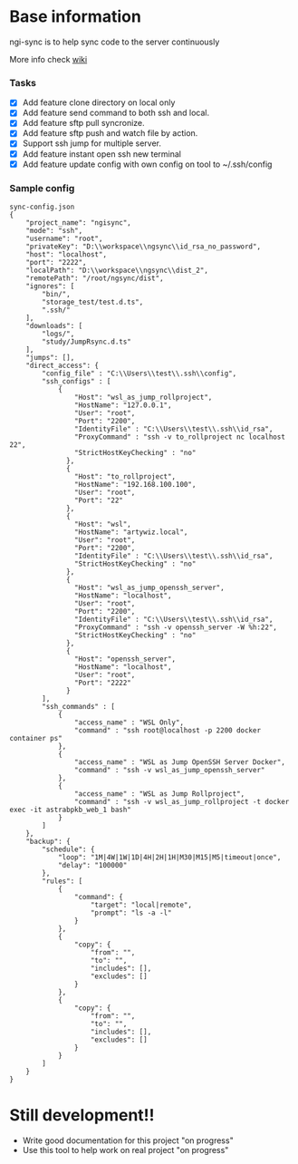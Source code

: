 # Base information
ngi-sync is to help sync code to the server continuously

More info check [wiki](https://github.com/rolldone/ngi-sync/wiki)

### Tasks
- [x] Add feature clone directory on local only
- [x] Add feature send command to both ssh and local.
- [x] Add feature sftp pull syncronize.
- [x] Add feature sftp push and watch file by action.
- [x] Support ssh jump for multiple server.
- [x] Add feature instant open ssh new terminal
- [x] Add feature update config with own config on tool to ~/.ssh/config 

### Sample config
```
sync-config.json
{
    "project_name": "ngisync",
    "mode": "ssh",
    "username": "root",
    "privateKey": "D:\\workspace\\ngsync\\id_rsa_no_password",
    "host": "localhost",
    "port": "2222",
    "localPath": "D:\\workspace\\ngsync\\dist_2",
    "remotePath": "/root/ngsync/dist",
    "ignores": [
        "bin/",
        "storage_test/test.d.ts",
        ".ssh/"
    ],
    "downloads": [
        "logs/",
        "study/JumpRsync.d.ts"
    ],
    "jumps": [],
    "direct_access": {
        "config_file" : "C:\\Users\\test\\.ssh\\config",
        "ssh_configs" : [
            {
                "Host": "wsl_as_jump_rollproject",
                "HostName": "127.0.0.1",
                "User": "root",
                "Port": "2200",
                "IdentityFile" : "C:\\Users\\test\\.ssh\\id_rsa",
                "ProxyCommand" : "ssh -v to_rollproject nc localhost 22",
                "StrictHostKeyChecking" : "no"
              },
              {
                "Host": "to_rollproject",
                "HostName": "192.168.100.100",
                "User": "root",
                "Port": "22"
              },
              {
                "Host": "wsl",
                "HostName": "artywiz.local",
                "User": "root",
                "Port": "2200",
                "IdentityFile" : "C:\\Users\\test\\.ssh\\id_rsa",
                "StrictHostKeyChecking" : "no"
              },
              {
                "Host": "wsl_as_jump_openssh_server",
                "HostName": "localhost",
                "User": "root",
                "Port": "2200",
                "IdentityFile" : "C:\\Users\\test\\.ssh\\id_rsa",
                "ProxyCommand" : "ssh -v openssh_server -W %h:22",
                "StrictHostKeyChecking" : "no"
              },
              {
                "Host": "openssh_server",
                "HostName": "localhost",
                "User": "root",
                "Port": "2222"
              }
        ],
        "ssh_commands" : [
            {
                "access_name" : "WSL Only",
                "command" : "ssh root@localhost -p 2200 docker container ps"
            },
            {
                "access_name" : "WSL as Jump OpenSSH Server Docker",
                "command" : "ssh -v wsl_as_jump_openssh_server"
            },
            {
                "access_name" : "WSL as Jump Rollproject",
                "command" : "ssh -v wsl_as_jump_rollproject -t docker exec -it astrabpkb_web_1 bash"
            }
        ]
    },
    "backup": {
        "schedule": {
            "loop": "1M|4W|1W|1D|4H|2H|1H|M30|M15|M5|timeout|once",
            "delay": "100000"
        },
        "rules": [
            {
                "command": {
                    "target": "local|remote",
                    "prompt": "ls -a -l"
                }
            },
            {
                "copy": {
                    "from": "",
                    "to": "",
                    "includes": [],
                    "excludes": []
                }
            },
            {
                "copy": {
                    "from": "",
                    "to": "",
                    "includes": [],
                    "excludes": []
                }
            }
        ]
    }
}
```

# Still development!!
- Write good documentation for this project "on progress"
- Use this tool to help work on real project "on progress"
